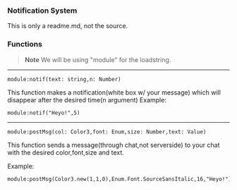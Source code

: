### Notification System

This is only a readme.md, not the source.

### Functions

> **Note**
> We will be using "module" for the loadstring.

------------------------------------------------------------------------------------------------------------------------------------------------

```
module:notif(text: string,n: Number) 
```

This function makes a notification(white box w/ your message) which will disappear after the desired time(n argument)
Example: 
```
module:notif("Heyo!",5)
```
------------------------------------------------------------------------------------------------------------------------------

```
module:postMsg(col: Color3,font: Enum,size: Number,text: Value)
```

This function sends a message(through chat,not serverside) to your chat with the desired color,font,size and text.

Example:

```
module:postMsg(Color3.new(1,1,0),Enum.Font.SourceSansItalic,16,"Heyo!")
```
